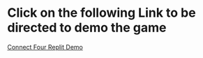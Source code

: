 # Click on the following Link to be directed to demo the game

[Connect Four Replit Demo](https://replit.com/@AmroDewedar/SawyerConnectFour#main.py)

